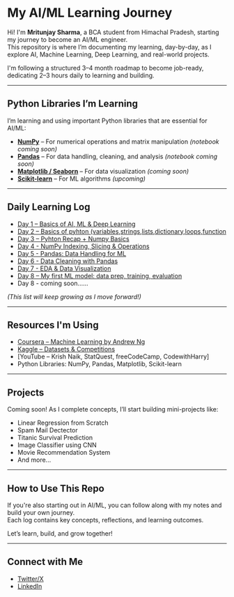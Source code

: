 # My AI/ML Learning Journey

Hi! I'm **Mritunjay Sharma**, a BCA student from Himachal Pradesh, starting my journey to become an AI/ML engineer.  
This repository is where I’m documenting my learning, day-by-day, as I explore AI, Machine Learning, Deep Learning, and real-world projects.

I'm following a structured 3–4 month roadmap to become job-ready, dedicating 2–3 hours daily to learning and building.

---

## Python Libraries I’m Learning

I’m learning and using important Python libraries that are essential for AI/ML:

- [**NumPy**](#) – For numerical operations and matrix manipulation *(notebook coming soon)*  
- [**Pandas**](#) – For data handling, cleaning, and analysis *(notebook coming soon)*
- [**Matplotlib / Seaborn**](#) – For data visualization *(coming soon)*  
- [**Scikit-learn**](#) – For ML algorithms *(upcoming)*

---

## Daily Learning Log

- [Day 1 – Basics of AI, ML & Deep Learning](daily-logs/day1.md)
- [Day 2 – Basics of pyhton (variables,strings,lists,dictionary,loops,function](daily-logs/day2.md)
- [Day 3 – Pyhton Recap + Numpy Basics ](daily-logs/day3.md)
- [Day 4 - NumPy Indexing, Slicing & Operations](daily-logs/day4.md)
- [Day 5 - Pandas: Data Handling for ML](daily-logs/day5.md)
- [Day 6 - Data Cleaning with Pandas](daily-logs/day6.md)
- [Day 7 - EDA & Data Visualization](daily-logs/day7.md)
- [Day 8 – My first ML model: data prep, training, evaluation](daily-logs/day8.md)
-  Day 8 - coming soon...... 

*(This list will keep growing as I move forward!)*

---

## Resources I'm Using

- [Coursera – Machine Learning by Andrew Ng](https://www.coursera.org/learn/machine-learning)
- [Kaggle – Datasets & Competitions](https://www.kaggle.com/)
- [YouTube – Krish Naik, StatQuest, freeCodeCamp, CodewithHarry]
- Python Libraries: NumPy, Pandas, Matplotlib, Scikit-learn

---

## Projects

Coming soon! As I complete concepts, I’ll start building mini-projects like:
- Linear Regression from Scratch
- Spam Mail Dectector 
- Titanic Survival Prediction
- Image Classifier using CNN
- Movie Recommendation System
- And more...

---

## How to Use This Repo

If you're also starting out in AI/ML, you can follow along with my notes and build your own journey.  
Each log contains key concepts, reflections, and learning outcomes.

Let’s learn, build, and grow together!

---

## Connect with Me

- [Twitter/X](https://x.com/Mritunjay__05) 
- [LinkedIn](https://www.linkedin.com/in/mritunjay-sharma05)
